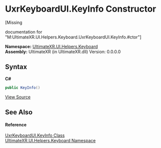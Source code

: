 # UxrKeyboardUI.KeyInfo Constructor 
 

\[Missing <summary> documentation for "M:UltimateXR.UI.Helpers.Keyboard.UxrKeyboardUI.KeyInfo.#ctor"\]

**Namespace:**&nbsp;<a href="N_UltimateXR_UI_Helpers_Keyboard">UltimateXR.UI.Helpers.Keyboard</a><br />**Assembly:**&nbsp;UltimateXR (in UltimateXR.dll) Version: 0.0.0.0

## Syntax

**C#**<br />
``` C#
public KeyInfo()
```

<a href="UltimateXR/Scripts/UI/Helpers/Keyboard/UxrKeyboardUI.cs" rel="noopener noreferrer" title="View the source code">View Source</a><br />

## See Also


#### Reference
<a href="T_UltimateXR_UI_Helpers_Keyboard_UxrKeyboardUI_KeyInfo">UxrKeyboardUI.KeyInfo Class</a><br /><a href="N_UltimateXR_UI_Helpers_Keyboard">UltimateXR.UI.Helpers.Keyboard Namespace</a><br />